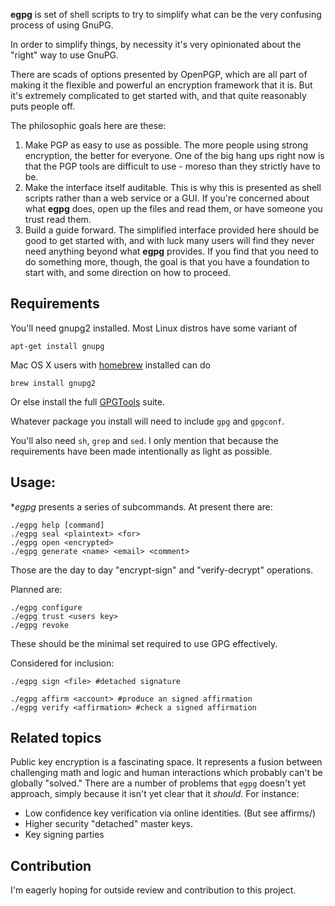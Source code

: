 **egpg** is set of shell scripts to try to simplify what can be the
very confusing process of using GnuPG.

In order to simplify things, by necessity it's very opinionated about the
"right" way to use GnuPG.

There are scads of options presented by OpenPGP, which are all part of making
it the flexible and powerful an encryption framework that it is. But it's
extremely complicated to get started with, and that quite reasonably puts
people off.

The philosophic goals here are these:

1. Make PGP as easy to use as possible. The more people using strong
   encryption, the better for everyone. One of the big hang ups right now is
   that the PGP tools are difficult to use - moreso than they strictly have to
   be.
2. Make the interface itself auditable. This is why this is presented as shell
   scripts rather than a web service or a GUI. If you're concerned about what
   **egpg** does, open up the files and read them, or have someone you trust
   read them.
3. Build a guide forward. The simplified interface provided here should be good
   to get started with, and with luck many users will find they never need
   anything beyond what **egpg** provides. If you find that you need to do
   something more, though, the goal is that you have a foundation to start
   with, and some direction on how to proceed.

## Requirements

You'll need gnupg2 installed. Most Linux distros have some variant of

`apt-get install gnupg`

Mac OS X users with [homebrew][1] installed can do

`brew install gnupg2`

Or else install the full [GPGTools][2] suite.

Whatever package you install will need to include `gpg` and `gpgconf`.

You'll also need `sh`, `grep` and `sed`. I only mention that because
the requirements have been made intentionally as light as possible.

## Usage:

**egpg* presents a series of subcommands. At present there are:

```
./egpg help [command]
./egpg seal <plaintext> <for>
./egpg open <encrypted>
./egpg generate <name> <email> <comment>
```

Those are the day to day "encrypt-sign" and "verify-decrypt" operations.

Planned are:

```
./egpg configure
./egpg trust <users key>
./egpg revoke
```

These should be the minimal set required to use GPG effectively.

Considered for inclusion:

```
./egpg sign <file> #detached signature

./egpg affirm <account> #produce an signed affirmation
./egpg verify <affirmation> #check a signed affirmation
```

## Related topics

Public key encryption is a fascinating space. It represents a fusion between
challenging math and logic and human interactions which probably can't be
globally "solved." There are a number of problems that `egpg` doesn't yet
approach, simply because it isn't yet clear that it *should*. For instance:

* Low confidence key verification via online identities. (But see affirms/)
* Higher security "detached" master keys.
* Key signing parties


## Contribution

I'm eagerly hoping for outside review and contribution to this project.

[1]: http://brew.sh/
[2]: https://gpgtools.org/
